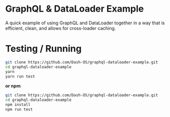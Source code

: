 # GraphQL & DataLoader Example

A quick example of using GraphQL and DataLoader together in a way
that is efficient, clean, and allows for cross-loader caching.

# Testing / Running

```bash
git clone https://github.com/Dash-OS/graphql-dataloader-example.git
cd graphql-dataloader-example
yarn
yarn run test
```

**or npm**

```bash
git clone https://github.com/Dash-OS/graphql-dataloader-example.git
cd graphql-dataloader-example
npm install
npm run test
```
